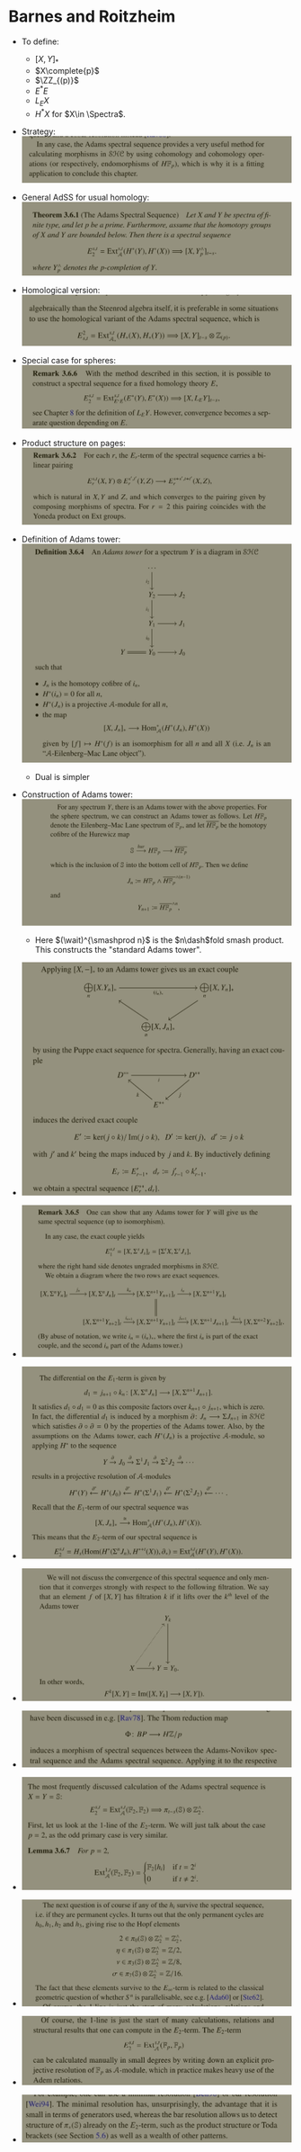 # Barnes and Roitzheim

- To define:
  - $[X, Y]_*$ 
  - $X\complete{p}$
  - $\ZZ_{(p)}$
  - $E^* E$
  - $L_E X$
  - $H^* X$ for $X\in \Spectra$.

- Strategy:
  ![SmartSelect_20210606-234714_Moon+_Reader_Pro.jpg](figures/SmartSelect_20210606-234714_Moon+_Reader_Pro.jpg)

- General AdSS for usual homology:
  ![SmartSelect_20210606-233221_Moon+_Reader_Pro.jpg](figures/SmartSelect_20210606-233221_Moon+_Reader_Pro.jpg)

- Homological version: 
  ![SmartSelect_20210606-233459_Moon+_Reader_Pro.jpg](figures/SmartSelect_20210606-233459_Moon+_Reader_Pro.jpg)

- Special case for spheres:
  ![SmartSelect_20210606-233944_Moon+_Reader_Pro.jpg](figures/SmartSelect_20210606-233944_Moon+_Reader_Pro.jpg)

- Product structure on pages:
  ![SmartSelect_20210606-233413_Moon+_Reader_Pro.jpg](figures/SmartSelect_20210606-233413_Moon+_Reader_Pro.jpg)

- Definition of Adams tower: 
  ![SmartSelect_20210606-233542_Moon+_Reader_Pro.jpg](figures/SmartSelect_20210606-233542_Moon+_Reader_Pro.jpg)
  - Dual is simpler

- Construction of Adams tower: 
![SmartSelect_20210606-233628_Moon+_Reader_Pro.jpg](figures/SmartSelect_20210606-233628_Moon+_Reader_Pro.jpg)
  - Here $(\wait)^{\smashprod n}$ is the $n\dash$fold smash product.
    This constructs the "standard Adams tower".

- ![SmartSelect_20210606-233708_Moon+_Reader_Pro.jpg](figures/SmartSelect_20210606-233708_Moon+_Reader_Pro.jpg)
- ![SmartSelect_20210606-233811_Moon+_Reader_Pro.jpg](figures/SmartSelect_20210606-233811_Moon+_Reader_Pro.jpg)
- ![SmartSelect_20210606-233854_Moon+_Reader_Pro.jpg](figures/SmartSelect_20210606-233854_Moon+_Reader_Pro.jpg)
- ![SmartSelect_20210606-233916_Moon+_Reader_Pro.jpg](figures/SmartSelect_20210606-233916_Moon+_Reader_Pro.jpg)
- ![SmartSelect_20210606-234219_Moon+_Reader_Pro.jpg](figures/SmartSelect_20210606-234219_Moon+_Reader_Pro.jpg)
- ![SmartSelect_20210606-234312_Moon+_Reader_Pro.jpg](figures/SmartSelect_20210606-234312_Moon+_Reader_Pro.jpg)
- ![SmartSelect_20210606-234502_Moon+_Reader_Pro.jpg](figures/SmartSelect_20210606-234502_Moon+_Reader_Pro.jpg)
- ![SmartSelect_20210606-234603_Moon+_Reader_Pro.jpg](figures/SmartSelect_20210606-234603_Moon+_Reader_Pro.jpg)
- ![SmartSelect_20210606-234652_Moon+_Reader_Pro.jpg](figures/SmartSelect_20210606-234652_Moon+_Reader_Pro.jpg)


